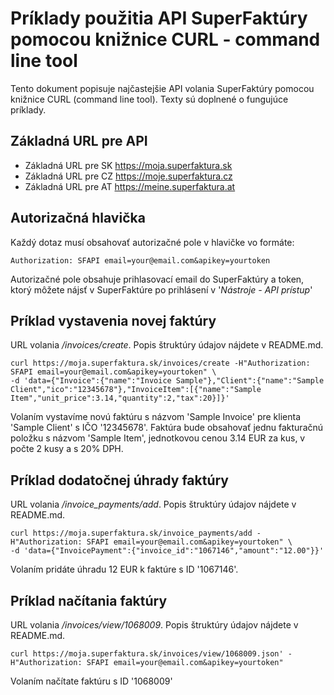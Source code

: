 # Príklady použitia API SuperFaktúry pomocou knižnice CURL - command line tool
Tento dokument popisuje najčastejšie API volania SuperFaktúry pomocou knižnice CURL (command line tool).
Texty sú doplnené o fungujúce príklady.

## Základná URL pre API
* Základná URL pre SK https://moja.superfaktura.sk
* Základná URL pre CZ https://moje.superfaktura.cz
* Základná URL pre AT https://meine.superfaktura.at

## Autorizačná hlavička
Každý dotaz musí obsahovať autorizačné pole v hlavičke vo formáte:
```http
Authorization: SFAPI email=your@email.com&apikey=yourtoken
```
Autorizačné pole obsahuje prihlasovací email do SuperFaktúry a token, ktorý môžete nájsť v SuperFaktúre po prihlásení v 
'*Nástroje - API prístup*'

## Príklad vystavenia novej faktúry
URL volania */invoices/create*. Popis štruktúry údajov nájdete v README.md.
```shell
curl https://moja.superfaktura.sk/invoices/create -H"Authorization: SFAPI email=your@email.com&apikey=yourtoken" \
-d 'data={"Invoice":{"name":"Invoice Sample"},"Client":{"name":"Sample Client","ico":"12345678"},"InvoiceItem":[{"name":"Sample Item","unit_price":3.14,"quantity":2,"tax":20}]}'
```
Volaním vystavíme novú faktúru s názvom 'Sample Invoice' pre klienta 'Sample Client' s IČO '12345678'. Faktúra bude obsahovať jednu fakturačnú položku s názvom 'Sample Item', jednotkovou cenou 3.14 EUR za kus, v počte 2 kusy a s 20% DPH.

## Príklad dodatočnej úhrady faktúry
URL volania */invoice_payments/add*. Popis štruktúry údajov nájdete v README.md.
```shell
curl https://moja.superfaktura.sk/invoice_payments/add -H"Authorization: SFAPI email=your@email.com&apikey=yourtoken" \
-d 'data={"InvoicePayment":{"invoice_id":"1067146","amount":"12.00"}}'
```
Volaním pridáte úhradu 12 EUR k faktúre s ID '1067146'.

## Príklad načítania faktúry
URL volania */invoices/view/1068009*. Popis štruktúry údajov nájdete v README.md.
```shell
curl https://moja.superfaktura.sk/invoices/view/1068009.json' -H"Authorization: SFAPI email=your@email.com&apikey=yourtoken" 
```
Volaním načítate faktúru s ID '1068009'
